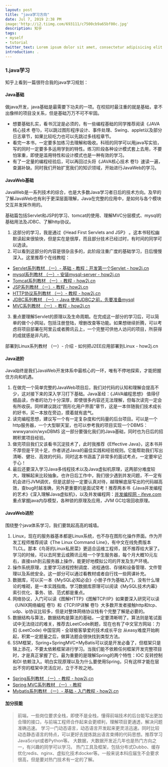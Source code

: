 ```yaml
---
layout: post
title: "java学习方向"
date: Jul 7, 2019 2:38 PM
image:'http://i2.tiimg.com/693111/c7500cb9a65bf00c.jpg'
description: 知乎
tags:
- myself
- tutorial
twitter_text: Lorem ipsum dolor sit amet, consectetur adipisicing elit.
introduction: .
---
```


### 1.java学习
知乎上看到一篇很符合我的java学习规划：

#### Java基础

做java开发，java基础是最需要下功夫的一项。在校招时最注重的就是基础，拿不出像样的项目没关系，但是基础万万不可不牢固。

- 想要基础扎实，看书沉淀是必须的，有一些编程基础的同学推荐阅读《JAVA核心技术 卷1》，可以跳过图形程序设计、事件处理、Swing、applet以及部分日志章节，如果比较吃力也可以先跳过多线程章节。
- 看完一本书，一定要多加练习去理解和吸收。科班的同学可以用java写实验，写的同时一定要多多运用学到的特性。练习阶段各种设计模式套上去用，不要怕笨重，即使是滥用特性和设计模式也是一种有效的学习。
- 有了一定量的编程经验后，可以再回过头将《JAVA核心技术 卷1》速读一遍，查漏补缺。同时我们开始扩宽我们的知识领域，开始进行JavaWeb的学习。

#### JavaWeb基础

JavaWeb是一系列技术的综合，也是大多数Java学习者日后的技术方向。及早的了解JavaWeb也有利于更深层面理解，Java在完整的应用中，是如何与各个模块交互并发挥作用的。

基础篇包括Servlet和JSP的学习、tomcat的使用、理解MVC分层模式、mysql的基础用法及JDBC、了解http协议。

1. 这部分的学习，我是通过《Head First Servlets and JSP》 。这本书轻松幽默读起来很愉快，但是实在是很厚，而且部分技术已经过时，有时间的同学可以选读。
2. 可以看到这部分的内容是很杂且多的，此阶段注重广度的基础学习，日后慢慢深入。这里推荐个在线教程：

* [Servlet系列教材 （一）- 基础 - 教程：开发第一个Servlet - how2j.cn](http://how2j.cn/k/servlet/servlet-eclipse/558.html?p=974)
* [mysql系列教材 （一）- 安装mysql-server - how2j.cn](http://how2j.cn/k/mysql/mysql-install/377.html?p=974)
* [Tomcat系列教材 （一）- 教程 - how2j.cn](http://how2j.cn/k/mysql/mysql-install/377.html?p=974)
* [JSP系列教材 （一）- 教程 - how2j.cn](http://how2j.cn/k/jsp/jsp-tutorials/530.html?p=974)
* [HTTP协议系列教材 （一）- 教程 - how2j.cn](http://how2j.cn/k/http/http-tutorials/568.html?p=974)
* [JDBC系列教材 （一）- Java 使用JDBC之前，先要准备mysql](http://how2j.cn/k/http/http-tutorials/568.html?p=974)
* [MVC系列教材 （一）- 教程 - how2j.cn](http://how2j.cn/k/mvc/mvc-tutorials/561.html?p=974)

3. 重点要理解Servlet的原理以及生命周期。在完成这一部分的学习后，可以简单的做个小网站，包括注册登陆，增删改查等功能。如果想继续折腾，可以考虑将项目部署在阿里云或者腾讯云上，一个完整可供他人访问的项目，所获得的成就感是非凡的。

部署到Linux系列教材 （一）- 介绍 - 如何把J2EE应用部署到Linux - how2j.cn
#### Java进阶

Java始终是我们JavaWeb开发体系中最核心的一环，唯有不停地探索，才能把握住方向和机遇。

1. 在做完一个简单完整的JavaWeb项目后，我们对代码的认知和理解会提高不少，这对接下来的深入学习打下基础。Java圣经：《JAVA编程思想》 值得仔细品读，作者的功力十分深厚，即使很多内容还无法理解，但每次读完一定会有所收获。同样建议跳过“图形化用户界面“章节，这是一本伴随我们技术成长的好书，买一本放在旁边，摸着就有底气。
2. 读完编程思想，建议写一个有一定复杂度和代码量的后台项目。可以是一个http服务器，一个大型聊天室，也可以参考我的项目实现一个DBMS：wwwyanxin/wyxDBMS 这一部分要强化我们的Java基础，同时也为日后的招聘积累项目经验。
3. 做完项目我们又该看书沉淀技术了，此时我推荐《Effective Java》，这本书并不厚但是干货十足，作者讲述Java的最佳实践和经验规则。它能帮助我们写出清晰、健壮、高效的代码，同时这本书涵盖了非常多的面试考点，一定要牢记于心！
4. 最后还要深入学习Java多线程技术以及Java虚拟机原理，这两部分难度较大，理解起来比较抽象。也许日后工作中，我们很少遇到并发问题，不一定有机会进行JVM调优，但是这部分一定要认真对待，越理解底层写出的代码越高效，查bug时越准确，另外更重要的是面试常考！推荐两本书《Java并发编程的艺术》《深入理解Java虚拟机》，以及并发编程网：[并发编程网 - ifeve.com](http://ifeve.com/) 重点掌握java内存模型，各种锁的原理及应用，JVM GC垃圾回收原理。

#### JavaWeb进阶

围绕整个java体系学习，我们要筑起高高的城墙。

1. Linux，现在的服务器基本都是Linux系统，也不存在图形化操作界面。作为开发工程师推荐阅读《The Linux Command Line》，有中文在线免费版本TLCL。那本《鸟哥的Linux私房菜》更适合运维工程师，就不推荐给大家了。学习的时候，可以去阿里云或腾讯云租一个学生服务器，每个月大概10元左右，直接ssh到云服务器上操作，能更好地模拟公司的开发及生产环境。
2. 操作系统原理，主要学习进程控制调度、进程通信、存储和设备管理、文件管理以及系统安全。这一部分可以通过看教材或者自行找一些网课补充。
3. 数据库，可以买一本《MySQL必知必会》小册子作为基础入门，没有什么理论的堆砌，是一本实践指南。学习数据库原理可以阅读《MySQL技术内幕》索引优化、事务、锁、范式都是重点。
4. 网络协议，入门可以读《图解HTTP》《图解TCP/IP》如果要深入研究可以读《UNIX网络编程 卷1》和《TCP/IP详解 卷1》大多数开发者接触http和tcp、udp、ip协议比较多，但是对整体网络协议栈有个完整了解是必要的。
5. 数据结构与算法，数据结构是算法的基础，一定要清晰明了。算法则是笔试面试中无法绕过的难关，推荐去LeetCode刷题，现在也有了中文官方网站：力扣 (LeetCode) 中国官网 - 全球极客挚爱的技术成长平台 从easy难度开始刷起，积累一定题量之后，做算法题会很快找到类型方法。
6. SSM框架，Spring+SpringMVC+MyBatis可以说是开发必备了，但框架只是锦上添花，不要太依赖框架进行学习。当我们能不依赖任何框架开发完整项目时，才是真正掌握了它。最为重要的是理解Spring的两个特性：IOC 反转控制和DI 依赖注入。明白实现原理以及为什么要使用Spring，只有这样才能在层出不穷的框架中灵活应对，立于不败之地。

* [Spring系列教材 （一）- 教程 - how2j.cn](http://how2j.cn/k/spring/spring-ioc-di/87.html?p=974)
* [Spring MVC系列教材 （一）- 教程](http://how2j.cn/k/springmvc/springmvc-springmvc/615.html?p=974)
* [Mybatis系列教材 （一）- 基础 - 入门教程 - how2j.cn](http://how2j.cn/k/mybatis/mybatis-tutorial/1087.html?p=974)

#### 加分技能

>前端，一些岗位要求全栈，即使不是全栈，懂得前端技术的后台能写出更加合理的接口，与前端工程师合作起来会更顺利，理解项目更通透，解决问题准确迅速。
>学习一门动态语言，动态语言开发起来更灵活迅速。同时比较动态静态语言的特点，可以更好去提炼跳出语言束缚的代码思想。推荐学习JavaScript或者Python等。
>大数据，大数据开发近几年也是热门方向之一，有兴趣的同学可以学习。
>热门工具及框架，包括分布式Dubbo、缓存优化redis、nginx、虚拟化技术docker等。一般来说本科应届生不会要求很高，但是要对热门技术有一定的了解。
